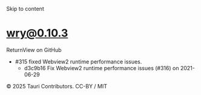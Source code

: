 Skip to content
# wry@0.10.3
ReturnView on GitHub
  * #315 fixed Webview2 runtime performance issues. 
    * d3c9b16 Fix Webview2 runtime performance issues (#316) on 2021-06-29


© 2025 Tauri Contributors. CC-BY / MIT
